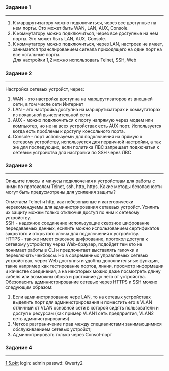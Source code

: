 ### Задание 1
---
1) К маршрутизатору можно подключиться, через все доступные на нем порты. Это может быть WAN, LAN, AUX, Console.
2) К коммутатору можно подключиться, через все доступные на нем порты. Это может быть LAN, AUX, Console.
3) К коммутатору можно подключиться, через LAN, настроек не имеет, занимается транслированием сигнала приходящего на один порт на все остальные порты.  
Для настройки 1,2 можно использовать Telnet, SSH, Web

### Задание 2
---
Настройка сетевых устройст, через:
1) WAN - это настройка доступна на маршрутизаторов из внешней сети, в том числе сети Интернет
2) LAN - это настройка доступна на маршрутизаторах и коммутаторах из локальной вычеслительной сети
3) AUX - можно подключиться к порту напрямую через модем или компьютер, но не на всех устройствах есть AUX порт. Используется когда есть проблемы к доступу консольного порта.
4) Console - порт используемы для подключения на прямую к сетевому устройству, используется для первичной настройки, а так же для последующих, если политика ЛВС запрещает подкючатья к сетевым устройства для настройки по SSH через ЛВС

### Задание 3
---

Опишите плюсы и минусы подключения к устройствам для работы с ними по протоколам Telnet, ssh, http, https. Какие методы безопасности могут быть предусмотрены для усиления защиты?   

Отметаем Telnet и http, как небезопасные и категорически нерекомендуемы для администрирования сетвевых устройст. Усилить их защиту можем только отключив доступ по ним к сетевому устройству.  
SSH - надежное соединение используещие сквозное шифрование передаваемых данных, есилить можно использованием сертификатов закрытого и открытого ключа для подключения к устройству.  
HTTPS - так-же имеет сквозное шифрование, протокол доступа к сетевому устройству через Web-браузер, подойдет тем кто не понимает работы в CLI и предпочитает выставлять галочки и переключать чекбоксы. Но в современных управляемых сетевых устройствах, через Web доступны и удобны дополнительные функции, такие например как тестирование портов, линии, просмотр информации и качестве соединения, а на некоторых можно даже посмотреть длину кабеля или возможны обрыв и растояние до него от устройства.  
Обезопасить администрирование сетевых через HTTPS и SSH можно следующим образом:
1) Если администрирование чере LAN, то на сетевых устройствах выделить порт для администрирования и поместить его в VLAN отличный от VLAN основной сети в которой сидять пользователи и доступ к ресурсам (как пример VLAN1 сеть предприятия, VLAN2 сеть администрирования)
2) Четкое разграничение прав между специалистами занимающимися обслуживаением сетевых устройст;
3) Администрировать только через Consol-порт

### Задание 4
---
[1.5.pkt](./files/1.5.pkt)
login: admin
passwd: Qwerty2